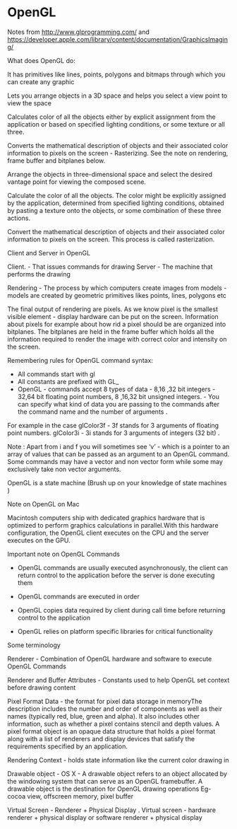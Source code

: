 # OpenGL

Notes from http://www.glprogramming.com/ and https://developer.apple.com/library/content/documentation/GraphicsImaging/

What does OpenGL do:

It has primitives like lines, points, polygons and bitmaps through which you can create any graphic

Lets you arrange objects in a 3D space and helps you select a view point to view the space

Calculates color of all the objects either by explicit assignment from the application or based on specified lighting conditions, or some texture or all three.

Converts the mathematical description of objects and their associated color information to pixels on the screen - Rasterizing. See the note on rendering, frame buffer and bitplanes below.

Arrange the objects in three-dimensional space and select the desired vantage point for viewing the composed scene.

Calculate the color of all the objects. The color might be explicitly assigned by the application, determined from specified lighting conditions, obtained by pasting a texture onto the objects, or some combination of these three actions.

Convert the mathematical description of objects and their associated color information to pixels on the screen. This process is called rasterization.

Client and Server in OpenGL

Client. - That issues commands for drawing
Server - The machine that performs the drawing 



Rendering - The process by which computers create images from models - models are created by geometric primitives likes points, lines, polygons etc

The final output of rendering are pixels. As we know pixel is the smallest visible element - display hardware can be put on the screen. Information about pixels for example about how rid a pixel should be are organized into bitplanes. The bitplanes are held in the frame buffer which holds all the information required to render the image with correct color and intensity on the screen.


Remembering rules for OpenGL command syntax:

- All commands start with gl
- All constants are prefixed with GL_
- OpenGL - commands accept 8 types of data - 8,16 ,32 bit integers - 32,64 bit floating point numbers, 8 ,16,32 bit unsigned integers.  - You can specify what kind of data you are passing to the commands after the command name and the number of arguments . 

For example in the case glColor3f - 3f stands for 3 arguments of floating point numbers. 
glColor3i - 3i stands for 3 arguments of integers (32 bit) . 

Note : Apart from i and f you will sometimes see ‘v’ - which is a pointer to an array of values that can be passed as an argument to an OpenGL command. Some commands may have a vector and non vector form while some may exclusively take non vector arguments. 


OpenGL is a state machine (Brush up on your knowledge of state machines )

Note on OpenGL on Mac

Macintosh computers ship with dedicated graphics hardware that is optimized to perform graphics calculations in parallel.With this hardware configuration, the OpenGL client executes on the CPU and the server executes on the GPU.

Important note on OpenGL Commands

- OpenGL commands are usually executed asynchronously, the client can return control to the application before the server is done executing them

- OpenGL commands are executed in order

- OpenGL copies data required by client during call time before returning control to the application

- OpenGL relies on platform specific libraries for critical functionality

Some terminology

Renderer - Combination of OpenGL hardware and software to execute OpenGL Commands

Renderer and Buffer Attributes - Constants used to help OpenGL set context before drawing content

Pixel Format Data  - the format for pixel data storage in memoryThe description includes the number and order of components as well as their names (typically red, blue, green and alpha). It also includes other information, such as whether a pixel contains stencil and depth values. A pixel format object is an opaque data structure that holds a pixel format along with a list of renderers and display devices that satisfy the requirements specified by an application.

Rendering Context - holds state information like the current color drawing in

Drawable object - OS X - A drawable object refers to an object allocated by the windowing system that can serve as an OpenGL framebuffer. A drawable object is the destination for OpenGL drawing operations
Eg- cocoa view, offscreen memory, pixel buffer

Virtual Screen - Renderer + Physical Display . Virtual screen - hardware renderer + physical display or software renderer + physical display

